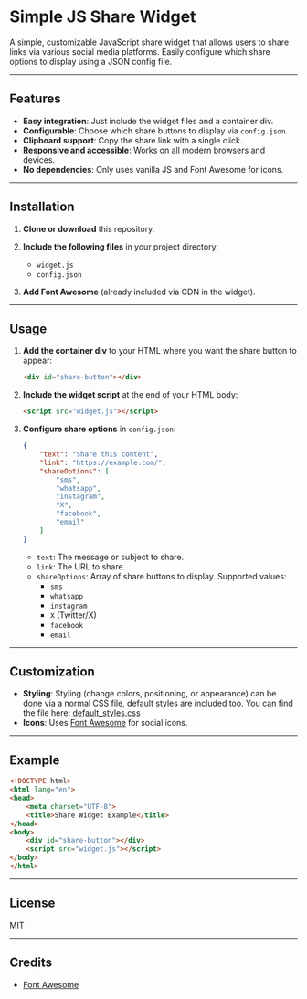 # Simple JS Share Widget

A simple, customizable JavaScript share widget that allows users to share links via various social media platforms. Easily configure which share options to display using a JSON config file.

---

## Features

- **Easy integration**: Just include the widget files and a container div.
- **Configurable**: Choose which share buttons to display via `config.json`.
- **Clipboard support**: Copy the share link with a single click.
- **Responsive and accessible**: Works on all modern browsers and devices.
- **No dependencies**: Only uses vanilla JS and Font Awesome for icons.


---

## Installation

1. **Clone or download** this repository.

2. **Include the following files** in your project directory:
   - `widget.js`
   - `config.json`

3. **Add Font Awesome** (already included via CDN in the widget).

---

## Usage

1. **Add the container div** to your HTML where you want the share button to appear:

    ```html
    <div id="share-button"></div>
    ```

2. **Include the widget script** at the end of your HTML body:

    ```html
    <script src="widget.js"></script>
    ```

3. **Configure share options** in `config.json`:

    ```json
    {
        "text": "Share this content",
        "link": "https://example.com/",
        "shareOptions": [
            "sms",
            "whatsapp",
            "instagram",
            "X",
            "facebook",
            "email"
        ]
    }
    ```

    - `text`: The message or subject to share.
    - `link`: The URL to share.
    - `shareOptions`: Array of share buttons to display. Supported values:
        - `sms`
        - `whatsapp`
        - `instagram`
        - `X` (Twitter/X)
        - `facebook`
        - `email`

---

## Customization

- **Styling**: Styling (change colors, positioning, or appearance) can be done via a normal CSS file, default styles are included too. You can find the file here: [default_styles.css](showcase/default_styles.css) 
- **Icons**: Uses [Font Awesome](https://fontawesome.com/) for social icons.


---

## Example

```html
<!DOCTYPE html>
<html lang="en">
<head>
    <meta charset="UTF-8">
    <title>Share Widget Example</title>
</head>
<body>
    <div id="share-button"></div>
    <script src="widget.js"></script>
</body>
</html>
```

---

## License

MIT

---

## Credits

- [Font Awesome](https://fontawesome.com/)
